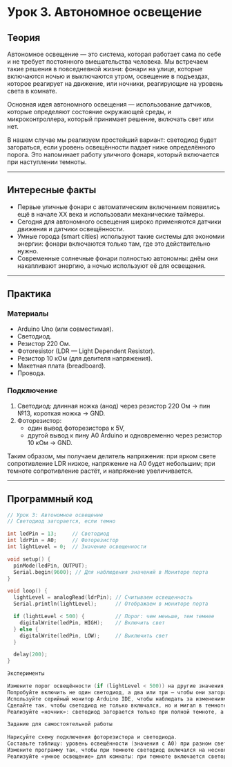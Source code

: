 # Урок 3. Автономное освещение

## Теория  

Автономное освещение — это система, которая работает сама по себе и не требует постоянного вмешательства человека. Мы встречаем такие решения в повседневной жизни: фонари на улице, которые включаются ночью и выключаются утром, освещение в подъездах, которое реагирует на движение, или ночники, реагирующие на уровень света в комнате.  

Основная идея автономного освещения — использование датчиков, которые определяют состояние окружающей среды, и микроконтроллера, который принимает решение, включать свет или нет.  

В нашем случае мы реализуем простейший вариант: светодиод будет загораться, если уровень освещённости падает ниже определённого порога. Это напоминает работу уличного фонаря, который включается при наступлении темноты.  

---

## Интересные факты  

- Первые уличные фонари с автоматическим включением появились ещё в начале XX века и использовали механические таймеры.  
- Сегодня для автономного освещения широко применяются датчики движения и датчики освещённости.  
- Умные города (smart cities) используют такие системы для экономии энергии: фонари включаются только там, где это действительно нужно.  
- Современные солнечные фонари полностью автономны: днём они накапливают энергию, а ночью используют её для освещения.  

---

## Практика  

### Материалы  

- Arduino Uno (или совместимая).  
- Светодиод.  
- Резистор 220 Ом.  
- Фотоresistor (LDR — Light Dependent Resistor).  
- Резистор 10 кОм (для делителя напряжения).  
- Макетная плата (breadboard).  
- Провода.  

### Подключение  

1. Светодиод: длинная ножка (анод) через резистор 220 Ом → пин №13, короткая ножка → GND.  
2. Фоторезистор:  
   - один вывод фоторезистора к 5V,  
   - другой вывод к пину A0 Arduino и одновременно через резистор 10 кОм → GND.  

Таким образом, мы получаем делитель напряжения: при ярком свете сопротивление LDR низкое, напряжение на A0 будет небольшим; при темноте сопротивление растёт, и напряжение увеличивается.  

---

## Программный код  

```cpp
// Урок 3: Автономное освещение
// Светодиод загорается, если темно

int ledPin = 13;     // Светодиод
int ldrPin = A0;     // Фоторезистор
int lightLevel = 0;  // Значение освещенности

void setup() {
  pinMode(ledPin, OUTPUT);
  Serial.begin(9600); // Для наблюдения значений в Мониторе порта
}

void loop() {
  lightLevel = analogRead(ldrPin); // Считываем освещенность
  Serial.println(lightLevel);      // Отображаем в мониторе порта

  if (lightLevel < 500) {          // Порог: чем меньше, тем темнее
    digitalWrite(ledPin, HIGH);    // Включить свет
  } else {
    digitalWrite(ledPin, LOW);     // Выключить свет
  }

  delay(200);
}

Эксперименты

Измените порог освещённости (if (lightLevel < 500)) на другие значения, чтобы найти оптимальный уровень срабатывания.
Попробуйте включить не один светодиод, а два или три — чтобы они загорались поочерёдно при разной степени темноты.
Используйте серийный монитор Arduino IDE, чтобы наблюдать за изменениями значений фоторезистора при разном освещении.
Сделайте так, чтобы светодиод не только включался, но и мигал в темноте.
Реализуйте «ночник»: светодиод загорается только при полной темноте, а при слабом свете остаётся выключенным.

Задание для самостоятельной работы
 
Нарисуйте схему подключения фоторезистора и светодиода.
Составьте таблицу: уровень освещённости (значения с A0) при разном свете (яркий, средний, тёмный).
Измените программу так, чтобы при темноте светодиод включался на несколько секунд, а затем автоматически выключался.
Реализуйте «умное освещение» для комнаты: при темноте включается светодиод, но если нажать кнопку, то светодиод можно отключить вручную.
